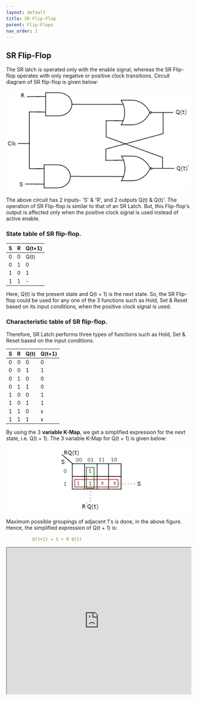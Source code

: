 ```yaml
---
layout: default
title: SR Flip-Flop
parent: Flip-Flops
nav_order: 1
---
```


## SR Flip-Flop

The SR latch is operated only with the enable signal, whereas the SR Flip-flop operates with only negative or positive clock transitions. Circuit diagram of SR flip-flop is given below:

<div style="text-align:center"><img src="../../assets/images/sr_flipflop.jpg" /></div>

The above circuit has 2 inputs- 'S' & 'R', and 2 outputs Q(t) & Q(t)'. The operation of SR Flip-flop is similar to that of an SR Latch. But, this Flip-flop's output is affected only when the positive clock signal is used instead of active enable.

### State table of **SR** flip-flop.

|   S    |    R    |  Q(t+1)  |
|:-------|:--------|:---------|
|   0    |    0    |   Q(t)   |
|   0    |    1    |    0     |
|   1    |    0    |    1     |
|   1    |    1    |    -     |

Here, Q(t) is the present state and Q(t + 1) is the next state. So, the SR Flip-flop could be used for any one of the 3 functions such as Hold, Set & Reset based on its input conditions, when the positive clock signal is used. 

### Characteristic table of SR flip-flop.

Therefore, SR Latch performs three types of functions such as Hold, Set & Reset based on the input conditions.

| S      |    R    |   Q(t) |   Q(t+1) |
|:-------|:--------|:-------|:---------|
|0	|0	|0	|0|
|0	|0	|1	|1|
|0	|1	|0	|0|
|0	|1	|1	|0|
|1	|0	|0	|1|
|1	|0	|1	|1|
|1	|1	|0	|x|
|1	|1	|1	|x|

By using the 3 **variable K-Map**, we get a simplified expression for the next state, i.e. Q(t + 1). The 3 variable K-Map for Q(t + 1) is given below:

<div style="text-align:center"><img src="../../assets/images/3_variable_k_map_next_state.jpg" /></div>

Maximum possible groupings of adjacent 1's is done, in the above figure. Hence, the simplified expression of Q(t + 1) is:
```yaml
          Q(t+1) = S + R′Q(t)
```

<iframe width="100%" height="400px" src="https://circuitverse.org/simulator/embed/12264" id="projectPreview" scrolling="no" webkitAllowFullScreen mozAllowFullScreen allowFullScreen> </iframe>
